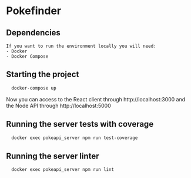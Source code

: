# Pokefinder

## Dependencies
    If you want to run the environment locally you will need:
    - Docker
    - Docker Compose

## Starting the project
```bash
  docker-compose up
```
Now you can access to the React client through http://localhost:3000 and the Node API through http://localhost:5000

## Running the server tests with coverage
```bash
  docker exec pokeapi_server npm run test-coverage
```

## Running the server linter
```bash
  docker exec pokeapi_server npm run lint
```
